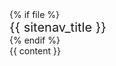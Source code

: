 <div id="flex-body">
{% if file %}
<nav id="site-nav" class="fixed-header-padding">
<div class="site-nav-top">
<div class="font-weight-bold mb-2" style="font-size: 1.25rem;">{{ sitenav_title }}</div>
</div>
<div class="nav-component slim-scroll">
<include src="sitenav-{{ file }}.md" />
</div>
</nav>
{% endif %}
<div id="content-wrapper" class="fixed-header-padding">
{{ content }}
</div>
<nav id="page-nav" class="fixed-header-padding">
<div class="nav-component slim-scroll">
<page-nav />
</div>
</nav>
</div>